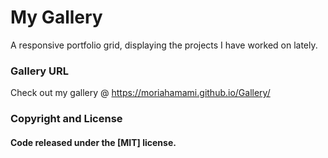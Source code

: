 #  My Gallery
A responsive portfolio grid, displaying the projects I have worked on lately.

### Gallery URL 

Check out my gallery @ https://moriahamami.github.io/Gallery/


### Copyright and License
#### Code released under the [MIT] license.
